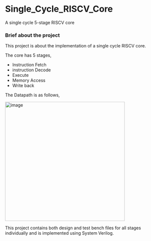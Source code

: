 # Single_Cycle_RISCV_Core
A single cycle 5-stage RISCV core 


### Brief about the project
This project is about the implementation of a single cycle RISCV core.

The core has 5 stages,
- Instruction Fetch
- instruction Decode
- Execute
- Memory Access
- Write back

The Datapath is as follows,


<img width="390" alt="image" src="https://github.com/CinnamonSandwich/Single_Cycle_RISCV_Core/assets/92498341/5a70253c-889f-494c-bca2-f2d3b4805049">





This project contains both design and test bench files for all stages individually and is implemented using System Verilog.
